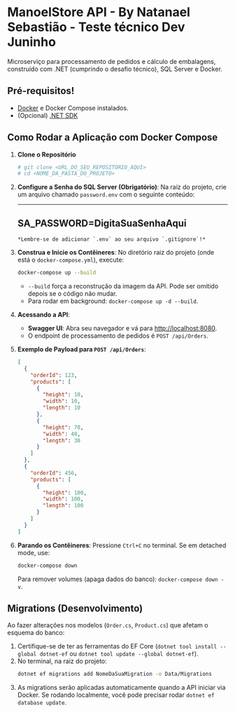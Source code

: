 # ManoelStore API - By Natanael Sebastião - Teste técnico Dev Juninho

Microserviço para processamento de pedidos e cálculo de embalagens, construído com .NET (cumprindo o desafio técnico), SQL Server e Docker.

## Pré-requisitos!

- [Docker](https://www.docker.com/get-started) e Docker Compose instalados.
- (Opcional) [.NET SDK](https://dotnet.microsoft.com/download)

## Como Rodar a Aplicação com Docker Compose

1.  **Clone o Repositório**

    ```bash
    # git clone <URL_DO_SEU_REPOSITORIO_AQUI>
    # cd <NOME_DA_PASTA_DO_PROJETO>
    ```

2.  **Configure a Senha do SQL Server (Obrigatório)**:
    Na raiz do projeto, crie um arquivo chamado `password.env` com o seguinte conteúdo:

    ***

    ## SA_PASSWORD=DigitaSuaSenhaAqui

        *Lembre-se de adicionar `.env` ao seu arquivo `.gitignore`!*

3.  **Construa e Inicie os Contêineres**:
    No diretório raiz do projeto (onde está o `docker-compose.yml`), execute:

    ```bash
    docker-compose up --build
    ```

    - `--build` força a reconstrução da imagem da API. Pode ser omitido depois se o código não mudar.
    - Para rodar em background: `docker-compose up -d --build`.

4.  **Acessando a API**:

    - **Swagger UI**: Abra seu navegador e vá para [http://localhost:8080](http://localhost:8080).
    - O endpoint de processamento de pedidos é `POST /api/Orders`.

5.  **Exemplo de Payload para `POST /api/Orders`**:

    ```json
    [
      {
        "orderId": 123,
        "products": [
          {
            "height": 10,
            "width": 10,
            "length": 10
          },
          {
            "height": 70,
            "width": 40,
            "length": 30
          }
        ]
      },
      {
        "orderId": 456,
        "products": [
          {
            "height": 100,
            "width": 100,
            "length": 100
          }
        ]
      }
    ]
    ```

6.  **Parando os Contêineres**:
    Pressione `Ctrl+C` no terminal. Se em detached mode, use:
    ```bash
    docker-compose down
    ```
    Para remover volumes (apaga dados do banco): `docker-compose down -v`.

## Migrations (Desenvolvimento)

Ao fazer alterações nos modelos (`Order.cs`, `Product.cs`) que afetam o esquema do banco:

1.  Certifique-se de ter as ferramentas do EF Core (`dotnet tool install --global dotnet-ef` ou `dotnet tool update --global dotnet-ef`).
2.  No terminal, na raiz do projeto:
    ```bash
    dotnet ef migrations add NomeDaSuaMigration -o Data/Migrations
    ```
3.  As migrations serão aplicadas automaticamente quando a API iniciar via Docker. Se rodando localmente, você pode precisar rodar `dotnet ef database update`.
